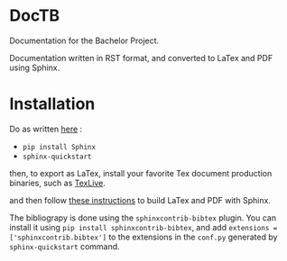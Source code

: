 # DocTB
Documentation for the Bachelor Project.

Documentation written in RST format, and converted to LaTex and PDF using Sphinx.

# Installation

Do as written [here](http://www.sphinx-doc.org/en/stable/tutorial.html) :

* `pip install Sphinx`
* `sphinx-quickstart`

then, to export as LaTex, install your favorite Tex document production binaries,
such as [TexLive](https://wiki.archlinux.org/index.php/TeX_Live).

and then follow [these instructions](http://www.sphinx-doc.org/en/stable/builders.html#sphinx.builders.latex.LaTeXBuilder)
to build LaTex and PDF with Sphinx.

The bibliograpy is done using the `sphinxcontrib-bibtex` plugin. You can install it
using `pip install sphinxcontrib-bibtex`, and add `extensions = ['sphinxcontrib.bibtex']` to the extensions in the `conf.py` generated by `sphinx-quickstart` command.
